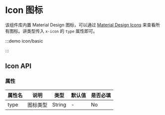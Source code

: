 # Icon 图标

该组件库内置 Material Design 图标，可以通过 [Material Design Icons](https://pictogrammers.com/library/mdi/icon) 来查看所有图标。讲类型传入 `x-icon` 的 `type` 属性即可。

:::demo icon/basic

:::

## Icon API

### 属性

| 属性名 | 说明     | 类型   | 默认值 | 是否必填 |
| ------ | -------- | ------ | ------ | -------- |
| type   | 图标类型 | String | -      | No       |
